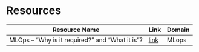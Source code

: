 # Resources

| Resource Name | Link | Domain |
|-|-|-|
| MLOps – “Why is it required?” and “What it is”? | [link](https://www.kdnuggets.com/2020/12/mlops-why-required-what-is.html) | MLops |
